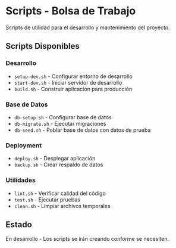 # Scripts - Bolsa de Trabajo

Scripts de utilidad para el desarrollo y mantenimiento del proyecto.

## Scripts Disponibles

### Desarrollo
- `setup-dev.sh` - Configurar entorno de desarrollo
- `start-dev.sh` - Iniciar servidor de desarrollo
- `build.sh` - Construir aplicación para producción

### Base de Datos
- `db-setup.sh` - Configurar base de datos
- `db-migrate.sh` - Ejecutar migraciones
- `db-seed.sh` - Poblar base de datos con datos de prueba

### Deployment
- `deploy.sh` - Desplegar aplicación
- `backup.sh` - Crear respaldo de datos

### Utilidades
- `lint.sh` - Verificar calidad del código
- `test.sh` - Ejecutar pruebas
- `clean.sh` - Limpiar archivos temporales

## Estado

En desarrollo - Los scripts se irán creando conforme se necesiten.
